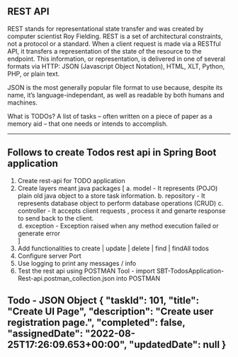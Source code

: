 REST API
--------
REST stands for representational state transfer and was created by computer scientist Roy Fielding.
REST is a set of architectural constraints, not a protocol or a standard.
When a client request is made via a RESTful API, it transfers a representation of the state of the resource to the endpoint.
This information, or representation, is delivered in one of several formats via HTTP: JSON (Javascript Object Notation), HTML, XLT, Python, PHP, or plain text. 

JSON is the most generally popular file format to use because, despite its name, it’s language-independant, as well as readable by both humans and machines.

What is TODOs? 
A list of tasks – often written on a piece of paper as a memory aid – that one needs or intends to accomplish.

-------------------------------------------------------------------------------------------
Follows to create Todos rest api in Spring Boot application 
-------------------------------------------------------------------------------------------
1. Create rest-api for TODO application 
2. Create layers meant java packages
[ 
    a. model - It represents (POJO) plain old java object to a store task information. 
    b. repository - It represents database object to perform database operations (CRUD) 
    c. controller - It accepts client requests , process it and genarte response to send  back to the client.  
    d. exception - Exception raised when any method execution failed or generate error  
] 
3. Add functionalities to create | update | delete | find | findAll todos 
4. Configure server Port 
5. Use logging to print any messages / info 
6. Test the rest api using POSTMAN Tool - 
       import SBT-TodosApplication-Rest-api.postman_collection.json into POSTMAN

Todo - JSON Object
{
        "taskId": 101,
        "title": "Create UI Page",
        "description": "Create user registration page.",
        "completed": false,
        "assignedDate": "2022-08-25T17:26:09.653+00:00",
        "updatedDate": null
}
-------------------------------------------------------------------------------------------
